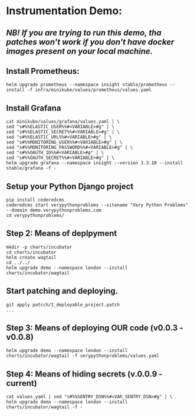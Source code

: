 # Instrumentation Demo:

## *NB! If you are trying to run this demo, tha patches won't work if you don't have docker images present on your local machine.*

## Install Prometheus:

    helm upgrade prometheus --namespace insight stable/prometheus --install -f infra/minikube/values/prometheus/values.yaml

## Install Grafana

    cat minikube/values/grafana/values.yaml | \
    sed "s#%%ELASTIC_USER%%#<VARIABLE>#g" | \
    sed "s#%%ELASTIC_SECRET%%#<VARIABLE>#g" | \
    sed "s#%%ELASTIC_URL%%#<VARIABLE>#g" | \
    sed "s#%%MONITORING_USER%%#<VARIABLE>#g" | \
    sed "s#%%MONITORING_PASSWORD%%#<VARIABLE>#g" | \
    sed "s#%%OAUTH_ID%%#<VARIABLE>#g" | \
    sed "s#%%OAUTH_SECRET%%#<VARIABLE>#g" | \
    helm upgrade grafana --namespace insight --version 3.3.10 --install stable/grafana -f -


## Setup your Python Django project

    pip install coderedcms
    coderedcms start verypythonproblems --sitename "Very Python Problems" --domain demo.verypythonproblems.com
    cd verypythonproblems/

## Step 2: Means of deplpyment

    mkdir -p charts/incubator
    cd charts/incubator
    helm create wagtail
    cd ../../
    helm upgrade demo --namespace london --install charts/incubator/wagtail

## Start patching and deploying.

    git apply patcch/1_deployable_project.patch
    ...

## Step 3: Means of deploying OUR code (v0.0.3 - v0.0.8)

    helm upgrade demo --namespace london --install charts/incubator/wagtail -f verypythonproblems/values.yaml

## Step 4: Means of hiding secrets (v.0.0.9 - current)

    cat values.yaml | sed "s#%%SENTRY_DSN%%#<VAR_SENTRY_DSN>#g" | \
    helm upgrade demo --namespace london --install charts/incubator/wagtail -f -
